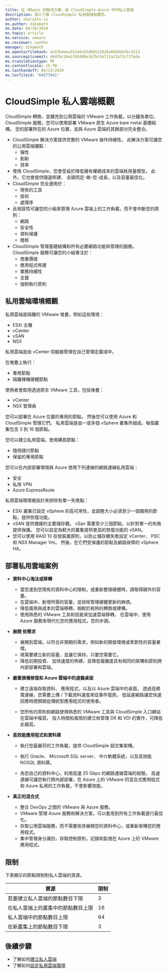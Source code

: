 ```yaml
---
title: 在 VMware 的解決方案，由 CloudSimple-Azure 中的私人雲端
description: 深入了解 CloudSimple 私用雲端和概念。
author: sharaths-cs
ms.author: dikamath
ms.date: 04/10/2019
ms.topic: article
ms.service: vmware
ms.reviewer: cynthn
manager: dikamath
ms.openlocfilehash: dc07b4eea553e6cb3d9b522826e860ddbfbc1513
ms.sourcegitcommit: d4dfbc34a1f03488e1b7bc5e711a11b72c717ada
ms.translationtype: MT
ms.contentlocale: zh-TW
ms.lasthandoff: 06/13/2019
ms.locfileid: "64577041"
---
```

# <a name="cloudsimple-private-cloud-overview"></a>CloudSimple 私人雲端概觀

CloudSimple 轉換，並擴充到公用雲端的 VMware 工作負載，以分鐘為單位。 CloudSimple 服務，您可以使用部署 VMware 原生 Azure bare metal 基礎結構。 您的部署所在的 Azure 位置，並與 Azure 雲端的其餘部分完全整合。

* CloudSimple 解決方案提供完整的 VMware 操作持續性。 此解決方案可讓您的公用雲端優點：
  * 彈性
  * 創新
  * 效率
* 使用 CloudSimple，您會受益於降低擁有權總成本的雲端耗用量模型。 此外，它也會提供隨選佈建、 全額而定-做-您-成長，以及容量最佳化。
* CloudSimple 完全適用於：
  * 現有的工具
  * 技術
  * 處理序
* 此相容性可讓您的小組來管理 Azure 雲端上的工作負載，而不會中斷您的原則：
  * 網路
  * 安全性  
  * 資料保護  
  * 稽核
* CloudSimple 管理基礎結構和所有必要網路功能和管理的服務。 CloudSimple 服務可讓您的小組專注於：
  * 商業價值
  * 應用程式佈建
  * 業務持續性
  * 支援
  * 強制執行原則

## <a name="private-cloud-environment-overview"></a>私用雲端環境概觀

私用雲端是隔離的 VMware 堆疊，例如這些環境：

* ESXi 主機
* vCenter
* vSAN
* NSX

私用雲端是由 vCenter 伺服器管理在自己管理定義域中。

在堆疊上執行：

* 專用節點
* 隔離裸機硬體節點

使用者會取用透過原生 VMware 工具，包括堆疊：

* vCenter
* NSX 管理員

您可以部署在 Azure 位置的專用的節點。 然後您可以使用 Azure 和 CloudSimple 管理它們。 私用雲端是由一或多個 vSphere 叢集所組成，每個叢集包含 3 到 16 個節點。

您可以建立私用雲端，使用購買節點：

* 隨用隨付節點
* 保留的專用節點

您可以在內部部署環境與 Azure 使用下列連線的網路連線私用雲端：

* 安全
* 私用 VPN
* Azure ExpressRoute

私用雲端環境被設計來排除有單一失敗點：

* ESXi 叢集已設定 vSphere 的高可用性，並調整大小必須至少一個備用的節點，提供恢復功能。
* vSAN 提供備援的主要儲存體。 vSan 需要至少三個節點，以針對單一的失敗提供保護。 您可以設定為較大的叢集提供更高的恢復功能的 vSAN。
* 您可以使用 RAID 10 存放裝置原則，以防止儲存體失敗設定 vCenter、 PSC 和 NSX Manager Vm。 然後，在它們受保護的節點及網路故障的 vSphere HA。

## <a name="scenarios-for-deploying-a-private-cloud"></a>部署私用雲端案例

* **資料中心淘汰或移轉**

  * 當您達到您現有的資料中心的限制，或重新整理硬體時，請取得額外的容量。
  * 在雲端中，新增所需的容量，並排除管理硬體更新的麻煩。
  * 降低風險與成本的雲端移轉，相較於耗時的轉換或建構。
  * 使用熟悉的 VMware 工具和技能來加速雲端移轉。 在雲端中，使用 Azure 服務來現代化您的應用程式，您的步調。

* **展開 依需求**

  * 展開到雲端，以符合非預期的需求，例如新的開發環境或季節性的容量暴增。
  * 視需要建立新的容量，並讓它保持，只要您需要它。
  * 降低初期投資、 加快速度的佈建，並降低複雜度具有相同的架構和原則跨內部部署和雲端。

* **嚴重損壞修復和 Azure 雲端中的虛擬桌面**

  * 建立遠端存取資料、 應用程式，以及以 Azure 雲端中的桌面。 透過高頻寬連線，您需要上傳 / 下載資料速度來從事件復原。 低延遲網路讓您快速回應時間預期從傳統型應用程式的使用者。

  * 您所有的原則和網路使用熟悉的 VMware 工具與 CloudSimple 入口網站在雲端中複寫。 投入時間和風險的建立和管理 DR 和 VDI 的實作，可降低此複寫。

* **高效能應用程式和資料庫**

  * 執行您最嚴苛的工作負載，提供 CloudSimple 超交集架構。
  * 執行 Oracle、 Microsoft SQL server、 中介軟體系統，以及高效能 NOSQL 資料庫。

  * 為您自己的資料中心，利用高速 25 Gbps 的網路連線雲端的經驗。 高速連線可讓您執行跨內部部署，在 Azure 上的 VMware 的混合式應用程式和 Azure 私用的工作負載，不會影響效能。

* **真正的混合式**

  * 整合 DevOps 之間的 VMware 與 Azure 服務。
  * VMware 管理 Azure 服務和解決方案，可以套用到所有工作負載進行最佳化。
  * 存取公用雲端服務，而不需要依序展開您的資料中心，或重新架構您的應用程式。
  * 集中管理身分識別，存取控制原則，記錄和監視在 Azure 上的 VMware 應用程式。

## <a name="limits"></a>限制

下表顯示的節點限制對私人雲端的資源。

| 資源 | 限制 |
|----------|-------|
| 若要建立私人雲端的節點數目下限 | 3 |
| 在私人雲端上的叢集中的節點數目上限 | 16 |
| 私人雲端中的節點數目上限 | 64 |
| 在新叢集上的節點數目下限 | 3 |

## <a name="next-steps"></a>後續步驟

* 了解如何[建立私人雲端](https://docs.azure.cloudsimple.com/create-private-cloud/)
* 了解如何[設定私用雲端環境](quickstart-create-private-cloud.md)